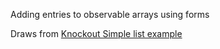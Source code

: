 Adding entries to observable arrays using forms

Draws from [Knockout Simple list example](http://knockoutjs.com/examples/simpleList.html)
